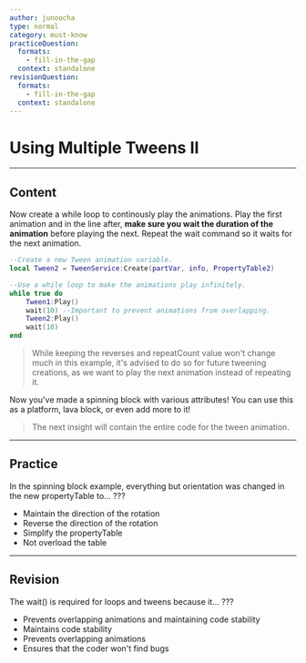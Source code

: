 ```yaml
---
author: junoocha
type: normal
category: must-know
practiceQuestion:
  formats:
    - fill-in-the-gap
  context: standalone
revisionQuestion:
  formats:
    - fill-in-the-gap
  context: standalone
---
```


# Using Multiple Tweens II

---

## Content

Now create a while loop to continously play the animations. Play the first animation and in the line after, **make sure you wait the duration of the animation** before playing the next. Repeat the wait command so it waits for the next animation.

```lua
--Create a new Tween animation variable.
local Tween2 = TweenService:Create(partVar, info, PropertyTable2)

--Use a while loop to make the animations play infinitely.
while true do
	Tween1:Play()
	wait(10) --Important to prevent animations from overlapping.
	Tween2:Play()
	wait(10) 
end
```

> While keeping the reverses and repeatCount value won't change much in this example, it's advised to do so for future tweening creations, as we want to play the next animation instead of repeating it.

Now you've made a spinning block with various attributes! You can use this as a platform, lava block, or even add more to it!

> The next insight will contain the entire code for the tween animation.
---

## Practice

In the spinning block example, everything but orientation was changed in the new propertyTable to... ???

- Maintain the direction of the rotation
- Reverse the direction of the rotation
- Simplify the propertyTable
- Not overload the table

---

## Revision

The wait() is required for loops and tweens because it... ???

- Prevents overlapping animations and maintaining code stability
- Maintains code stability
- Prevents overlapping animations
- Ensures that the coder won't find bugs